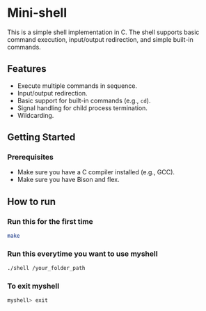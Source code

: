# Mini-shell

This is a simple shell implementation in C. The shell supports basic command execution, input/output redirection, and simple built-in commands.

## Features

- Execute multiple commands in sequence.
- Input/output redirection.
- Basic support for built-in commands (e.g., `cd`).
- Signal handling for child process termination.
- Wildcarding.

## Getting Started

### Prerequisites

- Make sure you have a C compiler installed (e.g., GCC).
- Make sure you have Bison and flex.

## How to run
### Run this for the first time
```bash
make
```
### Run this everytime you want to use myshell
```bash
./shell /your_folder_path
```
### To exit myshell
```bash
myshell> exit
```



